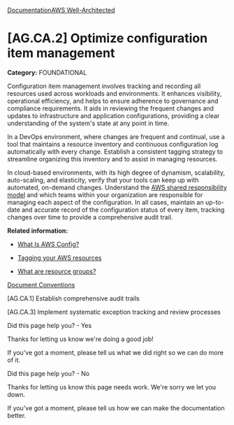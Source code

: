 [Documentation](/index.html)[AWS Well-Architected](devops-guidance.html)

# [AG.CA.2] Optimize configuration item management

**Category:** FOUNDATIONAL

Configuration item management involves tracking and recording all resources used across workloads and environments. It enhances visibility, operational efficiency, and helps to ensure adherence to governance and compliance requirements. It aids in reviewing the frequent changes and updates to infrastructure and application configurations, providing a clear understanding of the system's state at any point in time.

In a DevOps environment, where changes are frequent and continual, use a tool that maintains a resource inventory and continuous configuration log automatically with every change. Establish a consistent tagging strategy to streamline organizing this inventory and to assist in managing resources.

In cloud-based environments, with its high degree of dynamism, scalability, auto-scaling, and elasticity, verify that your tools can keep up with automated, on-demand changes. Understand the [AWS shared responsibility model](https://docs.aws.amazon.com/wellarchitected/latest/security-pillar/shared-responsibility.html) and which teams within your organization are responsible for managing each aspect of the configuration. In all cases, maintain an up-to-date and accurate record of the configuration status of every item, tracking changes over time to provide a comprehensive audit trail.

**Related information:**

* [What Is AWS Config?](https://docs.aws.amazon.com/config/latest/developerguide/WhatIsConfig.html)

* [Tagging your AWS resources](https://docs.aws.amazon.com/tag-editor/latest/userguide/tagging.html)

* [What are resource groups?](https://docs.aws.amazon.com/ARG/latest/userguide/resource-groups.html)


[Document Conventions](/general/latest/gr/docconventions.html)

\[AG.CA.1] Establish comprehensive audit trails

\[AG.CA.3] Implement systematic exception tracking and review processes

Did this page help you? - Yes

Thanks for letting us know we're doing a good job!

If you've got a moment, please tell us what we did right so we can do more of it.

Did this page help you? - No

Thanks for letting us know this page needs work. We're sorry we let you down.

If you've got a moment, please tell us how we can make the documentation better.</awsdocs-view></awsui-app-layout>